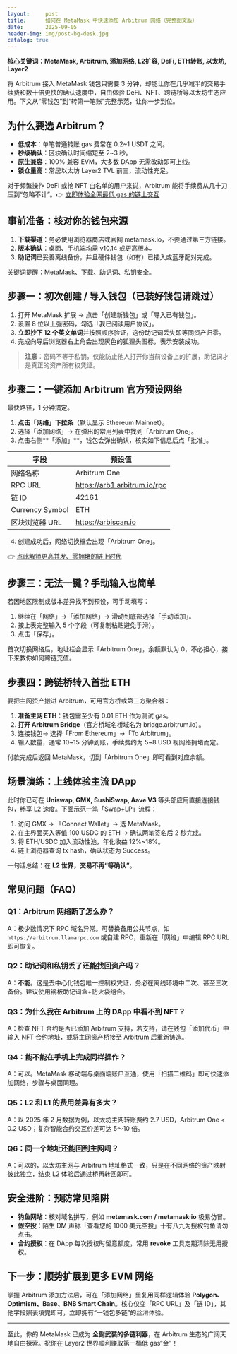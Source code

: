 ```yaml
---
layout:     post
title:      如何在 MetaMask 中快速添加 Arbitrum 网络（完整图文版）
date:       2025-09-05
header-img: img/post-bg-desk.jpg
catalog: true
---
```


**核心关键词：MetaMask, Arbitrum, 添加网络, L2扩容, DeFi, ETH转账, 以太坊, Layer2**

将 Arbitrum 接入 MetaMask 钱包只需要 3 分钟，却能让你在几乎减半的交易手续费和数十倍更快的确认速度中，自由体验 DeFi、NFT、跨链桥等以太坊生态应用。下文从“零钱包”到“转第一笔账”完整示范，让你一步到位。

## 为什么要选 Arbitrum？

- **低成本**：单笔普通转账 gas 费常在 0.2~1 USDT 之间。  
- **秒级确认**：区块确认时间缩短至 2~3 秒。  
- **原生兼容**：100% 兼容 EVM，大多数 DApp 无需改动即可上线。  
- **锁仓量高**：常居以太坊 Layer2 TVL 前三，流动性充足。

对于频繁操作 DeFi 或抢 NFT 白名单的用户来说，Arbitrum 能将手续费从几十刀压到“忽略不计”。👉 [立即体验全网最低 gas 的链上交互](https://okxdog.com/)

## 事前准备：核对你的钱包来源

1. **下载渠道**：务必使用浏览器商店或官网 metamask.io，不要通过第三方链接。  
2. **版本确认**：桌面、手机端均需 v10.14 或更高版本。  
3. **助记词**已妥善离线备份，并且硬件钱包（如有）已插入或蓝牙配对完成。

关键词提醒：MetaMask、下载、助记词、私钥安全。

## 步骤一：初次创建 / 导入钱包（已装好钱包请跳过）

1. 打开 MetaMask 扩展 → 点击「创建新钱包」或「导入已有钱包」。  
2. 设置 8 位以上强密码，勾选「我已阅读用户协议」。  
3. **立即抄下 12 个英文单词**并按照顺序验证，这份助记词丢失即等同资产归零。  
4. 完成向导后浏览器右上角会出现灰色的狐狸头图标，表示安装成功。

> **注意**：密码不等于私钥，仅能防止他人打开你当前设备上的扩展，助记词才是真正的资产所有权凭证。

## 步骤二：一键添加 Arbitrum 官方预设网络

最快路径，1 分钟搞定。

1. **点击「网络」下拉条**（默认显示 Ethereum Mainnet）。  
2. 选择「添加网络」→ 在弹出的常用列表中找到「Arbitrum One」。  
3. 点击右侧**「添加」**，钱包会弹出确认，核实如下信息后点「批准」。

| 字段 | 预设值 |
|---|---|
| 网络名称 | Arbitrum One |
| RPC URL | https://arb1.arbitrum.io/rpc |
| 链 ID | 42161 |
| Currency Symbol | ETH |
| 区块浏览器 URL | https://arbiscan.io |

4. 创建成功后，网络切换框会出现「Arbitrum One」。  

👉 [点此解锁更高并发、零拥堵的链上时代](https://okxdog.com/)

## 步骤三：无法一键？手动输入也简单

若因地区限制或版本差异找不到预设，可手动填写：

1. 继续在「网络」→「添加网络」→ 滑动到底部选择「手动添加」。  
2. 按上表完整输入 5 个字段（可复制粘贴避免手滑）。  
3. 点击「保存」。  

首次切换网络后，地址栏会显示「Arbitrum One」，余额默认为 0，不必担心，接下来教你如何跨链充值。

## 步骤四：跨链桥转入首批 ETH

要把主网资产搬进 Arbitrum，可用官方桥或第三方聚合器：

1. **准备主网 ETH**：钱包需至少有 0.01 ETH 作为测试 gas。  
2. **打开 Arbitrum Bridge**（官方桥域名桥域名为 bridge.arbitrum.io）。  
3. 连接钱包→ 选择「From Ethereum」→「To Arbitrum」。  
4. 输入数量，通常 10~15 分钟到账，手续费约为 5~8 USD 视网络拥堵而定。  

付款完成后返回 MetaMask，切到「Arbitrum One」即可看到对应余额。

## 场景演练：上线体验主流 DApp

此时你已可在 **Uniswap, GMX, SushiSwap, Aave V3** 等头部应用直接连接钱包，畅享 L2 速度。下面示范一笔「Swap+LP」流程：

1. 访问 GMX → 「Connect Wallet」→ 选 MetaMask。  
2. 在主界面买入等值 100 USDC 的 ETH → 确认两笔签名后 2 秒完成。  
3. 将 ETH/USDC 加入流动性池，年化收益 12%~18%。  
4. 链上浏览器查询 tx hash，确认状态为 Success。

一句话总结：在 **L2 世界，交易不再“等确认”**。

## 常见问题（FAQ）

### Q1：Arbitrum 网络断了怎么办？
A：极少数情况下 RPC 域名异常。可替换备用公共节点，如 `https://arbitrum.llamarpc.com` 或自建 RPC，重新在「网络」中编辑 RPC URL 即可恢复。

### Q2：助记词和私钥丢了还能找回资产吗？
A：**不能**。这是去中心化钱包唯一控制权凭证，务必在离线环境中二次、甚至三次备份。建议使用钢板助记词盒+防火袋组合。

### Q3：为什么我在 Arbitrum 上的 DApp 中看不到 NFT？
A：检查 NFT 合约是否已添加 Arbitrum 支持，若支持，请在钱包「添加代币」中输入 NFT 合约地址，或将主网资产桥接至 Arbitrum 后重新铸造。

### Q4：能不能在手机上完成同样操作？
A：可以。MetaMask 移动端与桌面端账户互通，使用「扫描二维码」即可快速添加网络，步骤与桌面同理。

### Q5：L2 和 L1 的费用差异有多大？
A：以 2025 年 2 月数据为例，以太坊主网转账费约 2.7 USD，Arbitrum One < 0.2 USD；复杂智能合约交互价差可达 5～10 倍。

### Q6：同一个地址还能回到主网吗？
A：可以的，以太坊主网与 Arbitrum 地址格式一致，只是在不同网络的资产映射彼此独立，结束 L2 体验后通过桥再转回即可。

## 安全进阶：预防常见陷阱

- **钓鱼网站**：核对域名拼写，例如 **metemask.com / metamask·io** 极易仿冒。  
- **假空投**：陌生 DM 声称「查看您的 1000 美元空投」十有八九为授权钓鱼请勿点击。  
- **合约授权**：在 DApp 每次授权时留意额度，常用 **revoke** 工具定期清除无用授权。

## 下一步：顺势扩展到更多 EVM 网络

掌握 Arbitrum 添加方法后，可在「添加网络」里复用同样逻辑体验 **Polygon、Optimism、Base、BNB Smart Chain**。核心仅变「RPC URL」及「链 ID」，其他字段照表填完即可，立即拥有“一钱包多链”的丝滑体验。

---

至此，你的 MetaMask 已成为 **全副武装的多链利器**，在 Arbitrum 生态的广阔天地自由探索。祝你在 Layer2 世界顺利赚取第一桶低 gas“金”！